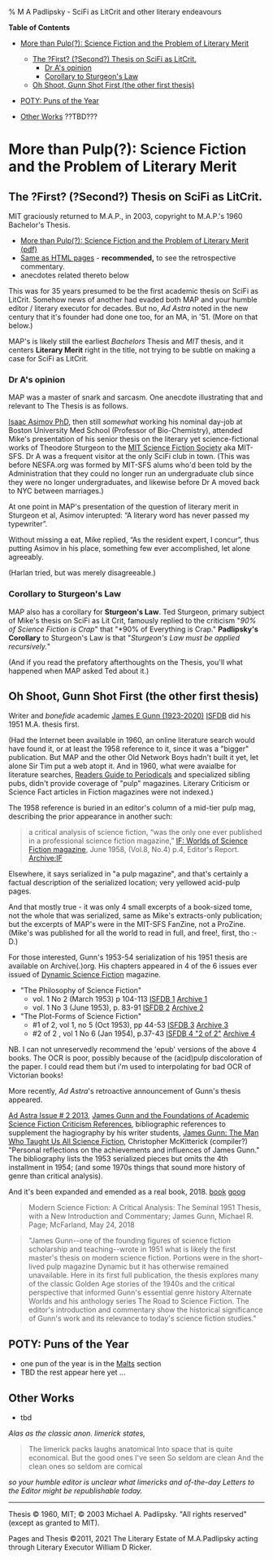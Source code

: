 % M A Padlipsky - SciFi as LitCrit and other literary endeavours


**Table of Contents**

* [More than Pulp(?): Science Fiction and the Problem of Literary Merit](#more-than-pulp-science-fiction-and-the-problem-of-literary-merit)

   * [The ?First? (?Second?) Thesis on SciFi as LitCrit.](#the-first-second-thesis-on-scifi-as-litcrit.)
	   - [Dr A's opinion](#dr-as-opinion)
	   - [Corollary to Sturgeon's Law](#corollary-to-sturgeons-law)
   * [Oh Shoot, Gunn Shot First (the other first thesis)](#oh-shoot-gunn-shot-first-the-other-first-thesis)

* [POTY: Puns of the Year](#poty-puns-of-the-year)

* [Other Works](#other-works) ??TBD???


# More than Pulp(?): Science Fiction and the Problem of Literary Merit


## The ?First? (?Second?) Thesis on SciFi as LitCrit.

MIT graciously returned to M.A.P., in 2003, copyright to M.A.P.'s 1960 Bachelor's Thesis. 

* [More than Pulp(?): Science Fiction and the Problem of Literary Merit (pdf)](./SciFi/TheThesis.pdf)
* [Same as HTML pages](./tt/) - **recommended,** to see the retrospective commentary.
* anecdotes related thereto below


This was for 35 years presumed to be the first academic thesis on SciFi as LitCrit.
Somehow news of another had evaded both MAP and your humble editor / literary executor for decades.
But no, *Ad Astra* noted in the new century that it's founder had done one too, for an MA, in '51. (More on that below.)

MAP's is likely still the earliest *Bachelors* Thesis and *MIT* thesis, and it centers **Literary Merit** right in the title, not trying to be subtle on making a case for SciFi as LitCrit.

### Dr A's opinion

MAP was a master of snark and sarcasm. One anecdote illustrating that and relevant to The Thesis is as follows.

[Isaac Asimov PhD](https://en.wikipedia.org/wiki/Isaac_Asimov), then still *somewhat* working his nominal day-job at Boston University Med School (Professor of Bio-Chemistry), attended Mike's presentation of his senior thesis on the literary yet science-fictional works of Theodore Sturgeon to the [MIT Science Fiction Society](mitsfs.mit.edu) aka MIT-SFS. Dr A was a frequent visitor at the only SciFi club in town. (This was before NESFA.org was formed by MIT-SFS alums who'd been told by the Administration that they could no longer run an undergraduate club since they were no longer undergraduates, and likewise before Dr A moved back to NYC between marriages.)

At one point in MAP's presentation of the question of literary merit in Sturgeon et al, Asimov interupted:  “A literary word has never passed my typewriter”.

Without missing a eat, Mike replied, “As the resident expert, I concur”, thus
putting Asimov in his place, something few ever accomplished, let alone agreeably.

(Harlan tried, but was merely disagreeable.)

### Corollary to Sturgeon's Law

MAP also has a corollary for **Sturgeon's Law**. Ted Sturgeon, primary subject of Mike's thesis on SciFi as Lit Crit, famously replied to the criticism  "*90% of Science Fiction is Crap*" that "*90% of Everything is Crap."  **Padlipsky's Corollary** to Sturgeon's Law is that "*Sturgeon's Law must be applied recursively.*"

(And if you read the prefatory afterthoughts on the Thesis, you'll what happened when MAP asked Ted about it.)

## Oh Shoot, Gunn Shot First (the other first thesis)

Writer and *bonefide* academic [James E Gunn (1923-2020)](https://en.wikipedia.org/wiki/James_E._Gunn_%28writer%29) [ISFDB](http://www.isfdb.org/cgi-bin/ea.cgi?1162) did his 1951 M.A. thesis first.

(Had the Internet been available in 1960, an online literature search would have found it, or at least the 1958 reference to it, since it was a "bigger" publication. But MAP and the other Old Network Boys hadn't built it yet, let alone Sir Tim put a web atopt it. And in 1960, what were avaialbe for literature searches, [Readers Guide to Periodicals](https://en.wikipedia.org/wiki/Readers%27_Guide_to_Periodical_Literature) and specialized sibling pubs, didn't provide coverage of "pulp" magazines. Literary Criticism or Science Fact articles in Fiction magazines were not indexed.)

The 1958 reference is buried in an editor's column of a mid-tier pulp mag, describing the prior appearance in another such:

> a critical analysis of science fiction, “was the only one ever published in a professional science fiction magazine,” 
> [IF: Worlds of Science Fiction magazine](https://en.wikipedia.org/wiki/If_%28magazine%29), June 1958, (Vol.8, No.4) p.4, Editor's Report.
> [Archive:IF](https://archive.org/details/1958-06_IF/page/n5/mode/1up?view=theater)


Elsewhere, it says serialized in "a pulp magazine", and that's certainly a factual description of the serialized location; very yellowed acid-pulp pages.

And that mostly true - it was only 4 small excerpts of a book-sized tome, not the whole that was serialized, same as Mike's extracts-only publication; but the excerpts of MAP's were in the MIT-SFS FanZine, not a ProZine. (Mike's was published for all the world to read in full, and free!, first, tho :-D.)

For those interested, Gunn's 1953-54 serialization of his 1951 thesis are available on Archive(.)org. His chapters appeared in 4 of the 6 issues ever issued of [Dynamic Science Fiction](https://en.wikipedia.org/wiki/Dynamic_Science_Fiction) magazine. 


*  "The Philosophy of Science Fiction" 
   -  vol. 1 No 2 (March 1953) p 104-113
      [ISFDB 1](http://www.isfdb.org/cgi-bin/title.cgi?239341)
      [Archive 1](https://archive.org/details/Dynamic_Science_Fiction_v01n02_1953-03_Gorgon776/page/n103/mode/2up)
    - vol. 1 No 3 (June 1953), p. 83-91
      [ISFDB 2](http://www.isfdb.org/cgi-bin/title.cgi?243111)
      [Archive 2](https://archive.org/details/Dynamic_Science_Fiction_v01n03_1953-06_slpn/page/n81/mode/2up)
 * "The Plot-Forms of Science Fiction"
     - #1 of 2, vol 1, no 5 (Oct 1953), pp 44-53 
       [ISFDB 3](http://www.isfdb.org/cgi-bin/title.cgi?249361)
       [Archive 3](https://archive.org/details/Dynamic_Science_Fiction_v01n05_1953-10_slpn/page/n43/mode/2up)
	- #2 of 2 , vol 1 No 6 (Jan 1954), p.37-43 
      [ISFDB 4 "2 of 2"](http://www.isfdb.org/cgi-bin/title.cgi?254761)
      [Archive 4](https://archive.org/details/Dynamic_Science_Fiction_v01n06_1954-01_sleipnir-reconstructed/page/n35/mode/2up)

NB. I can not unreservedly recommend the 'epub' versions of the above 4 books.  The OCR is poor, possibly because of the (acid)pulp discoloration of the paper. I could read them but i'm used to interpolating for bad OCR of Victorian books!

More recently, *Ad Astra*'s retroactive announcement of Gunn's thesis appeared. 

[Ad Astra Issue # 2 2013](https://www.adastrasf.com/category/issue-2/), 
[James Gunn and the Foundations of Academic Science Fiction Criticism References](https://www.adastrasf.com/jim-academic-sf-criticiscm-references/), bibliographic references to supplement the hagiography by his writer students, 
[James Gunn: The Man Who Taught Us All Science Fiction](https://www.adastrasf.com/james-gunn-the-man-who-taught-us-all-science-fiction/), Christopher McKitterick (compiler?) "Personal reflections on the achievements and influences of James Gunn." The bibliography lists the 1953 serialized pieces but omits the 4th installment in 1954; (and some 1970s things that sound more history of genre than critical analysis).

And it's been expanded and emended as a real book, 2018.
[book](https://isbn.nu/9781476673196) [goog](https://books.google.com/books/about/Modern_Science_Fiction_A_Critical_Analys.html?id=el5dDwAAQBAJ)

> Modern Science Fiction: A Critical Analysis: The Seminal 1951 Thesis, with a New Introduction and Commentary; James Gunn, Michael R. Page; McFarland, May 24, 2018

> "James Gunn--one of the founding figures of science fiction scholarship and teaching--wrote in 1951 what is likely the first master's thesis on modern science fiction. Portions were in the short-lived pulp magazine Dynamic but it has otherwise remained unavailable. Here in its first full publication, the thesis explores many of the classic Golden Age stories of the 1940s and the critical perspective that informed Gunn's essential genre history Alternate Worlds and his anthology series The Road to Science Fiction. The editor's introduction and commentary show the historical significance of Gunn's work and its relevance to today's science fiction studies."


## POTY: Puns of the Year

* one pun of the year is in the [Malts](../Malt/index.html#pun-of-the-year-for-1986) section 
* TBD the rest appear here yet ...

## Other Works

* tbd

*Alas as the classic anon. limerick states,*

> The limerick packs laughs anatomical
> Into space that is quite economical.
> But the good ones I've seen
> So seldom are clean
> And the clean ones so seldom are comical

*so your humble editor is unclear what limericks and of-the-day Letters to the Editor might be republishable today.*


-----------

Thesis &copy; 1960, MIT; &copy; 2003 Michael A. Padlipsky. "All rights reserved" (except as granted to MIT).

Pages and Thesis &copy;2011, 2021 The Literary Estate of M.A.Padlipsky acting through Literary Executor William D Ricker.